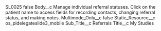 <?xml version="1.0" encoding="UTF-8"?>
<CustomMetadata xmlns="http://soap.sforce.com/2006/04/metadata" xmlns:xsi="http://www.w3.org/2001/XMLSchema-instance" xmlns:xsd="http://www.w3.org/2001/XMLSchema">
    <label>SL0025</label>
    <protected>false</protected>
    <values>
        <field>Body__c</field>
        <value xsi:type="xsd:string">Manage individual referral statuses. Click on the patient name to access fields for recording contacts, changing referral status, and making notes.</value>
    </values>
    <values>
        <field>Multimode_Only__c</field>
        <value xsi:type="xsd:boolean">false</value>
    </values>
    <values>
        <field>Static_Resource__c</field>
        <value xsi:type="xsd:string">os_pidelegateslide3_mobile</value>
    </values>
    <values>
        <field>Sub_Title__c</field>
        <value xsi:type="xsd:string">Referrals</value>
    </values>
    <values>
        <field>Title__c</field>
        <value xsi:type="xsd:string">My Studies</value>
    </values>
</CustomMetadata>
